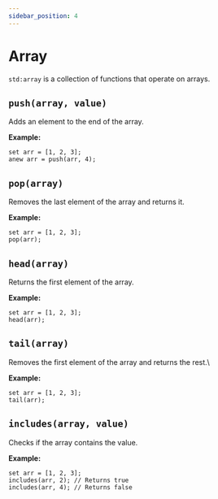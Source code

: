 ```yaml
---
sidebar_position: 4
---
```


# Array

`std:array` is a collection of functions that operate on arrays.

## `push(array, value)`

Adds an element to the end of the array.

**Example:**

```etrl
set arr = [1, 2, 3];
anew arr = push(arr, 4);
```

## `pop(array)`

Removes the last element of the array and returns it.

**Example:**
```etrl
set arr = [1, 2, 3];
pop(arr);
```

## `head(array)`

Returns the first element of the array.

**Example:**
```etrl
set arr = [1, 2, 3];
head(arr);
```

## `tail(array)`

Removes the first element of the array and returns the rest.\

**Example:**
```etrl
set arr = [1, 2, 3];
tail(arr);
```

## `includes(array, value)`

Checks if the array contains the value.

**Example:**
```etrl
set arr = [1, 2, 3];
includes(arr, 2); // Returns true
includes(arr, 4); // Returns false
```

